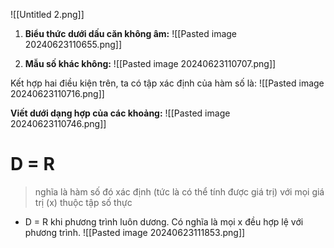 ![[Untitled 2.png]]

	
1. **Biểu thức dưới dấu căn không âm:**
![[Pasted image 20240623110655.png]]

2. **Mẫu số khác không:**
![[Pasted image 20240623110707.png]]
 
Kết hợp hai điều kiện trên, ta có tập xác định của hàm số là:
![[Pasted image 20240623110716.png]]

**Viết dưới dạng hợp của các khoảng:**
![[Pasted image 20240623110746.png]]

# D = R
> nghĩa là hàm số đó xác định (tức là có thể tính được giá trị) với mọi giá trị (x) thuộc tập số thực
+ D = R khi phương trình luôn dương. Có nghĩa là mọi x đều hợp lệ với phương trình.
	![[Pasted image 20240623111853.png]]

